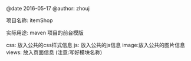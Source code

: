 @date 2016-05-17
@author: zhouj

项目名称: itemShop

实际用途: maven 项目的前台模版

css: 放入公共的css样式信息
js: 放入公共的js信息
image:放入公共的图片信息
views: 放入页面信息 (注意:写好模块名称)

